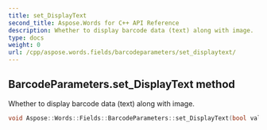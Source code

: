 ```yaml
---
title: set_DisplayText
second_title: Aspose.Words for C++ API Reference
description: Whether to display barcode data (text) along with image. 
type: docs
weight: 0
url: /cpp/aspose.words.fields/barcodeparameters/set_displaytext/
---
```

## BarcodeParameters.set_DisplayText method


Whether to display barcode data (text) along with image.

```cpp
void Aspose::Words::Fields::BarcodeParameters::set_DisplayText(bool value)
```

